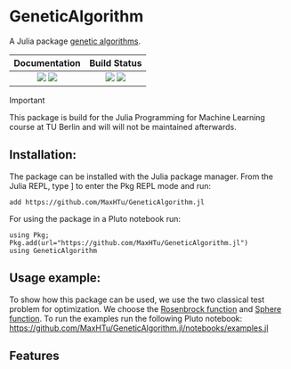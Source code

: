 # GeneticAlgorithm
A Julia package [genetic algorithms](http://en.wikipedia.org/wiki/Genetic_algorithm).

| **Documentation** | **Build Status** |
|:-------------------------------------------------------------------------------:|:-----------------------------------------------------------------------------------------------:|
| [![][docs-stable-img]][docs-stable-url] [![][docs-dev-img]][docs-dev-url] | [![][CI-img]][CI-url] [![][coverage-img]][coverage-url] |

> [!IMPORTANT]
> This package is build for the Julia Programming for Machine Learning course at TU Berlin and will will not be maintained afterwards.

## Installation:

The package can be installed with the Julia package manager. From the Julia REPL, type ] to enter the Pkg REPL mode and run:

```
add https://github.com/MaxHTu/GeneticAlgorithm.jl
```

For using the package in a Pluto notebook run:
```
using Pkg;
Pkg.add(url="https://github.com/MaxHTu/GeneticAlgorithm.jl")
using GeneticAlgorithm
```


## Usage example:

To show how this package can be used, we use the two classical test problem for optimization. We choose the [Rosenbrock function](https://en.wikipedia.org/wiki/Rosenbrock_function) and [Sphere function](https://www.sfu.ca/~ssurjano/spheref.html). To run the examples run the following Pluto notebook: https://github.com/MaxHTu/GeneticAlgorithm.jl/notebooks/examples.jl

## Features


[docs-stable-img]: https://img.shields.io/badge/docs-stable-blue.svg
[docs-stable-url]: https://MaxHTu.github.io/GeneticAlgorithm.jl/stable/

[docs-dev-img]: https://img.shields.io/badge/docs-dev-blue.svg
[docs-dev-url]: https://MaxHTu.github.io/GeneticAlgorithm.jl/dev/


[CI-img]: https://github.com/MaxHTu/GeneticAlgorithm.jl/actions/workflows/CI.yml/badge.svg?branch=main
[CI-url]: https://github.com/MaxHTu/GeneticAlgorithm.jl/actions/workflows/CI.yml?query=branch%3Amain

[coverage-img]: https://codecov.io/gh/MaxHTu/GeneticAlgorithm.jl/branch/main/graph/badge.svg
[coverage-url]: https://codecov.io/gh/MaxHTu/GeneticAlgorithm.jl